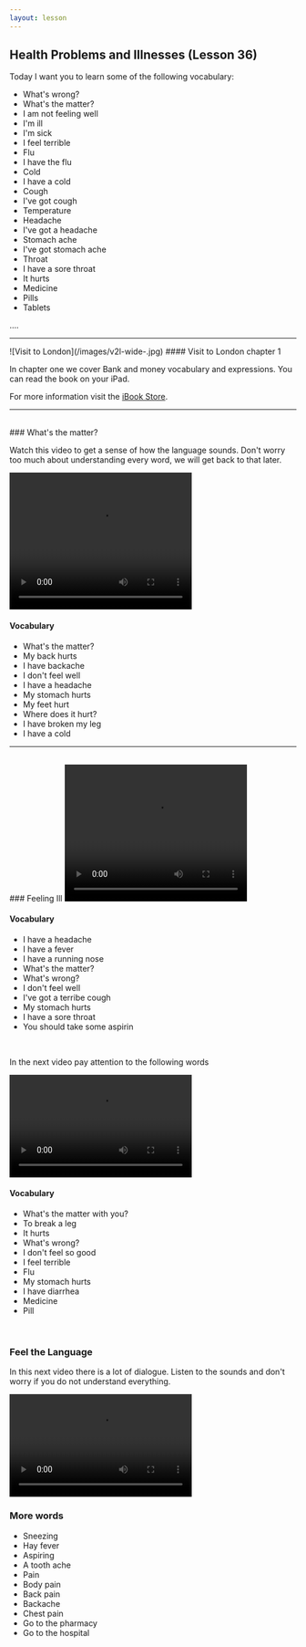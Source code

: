 ```yaml
---
layout: lesson
---
```

## Health Problems and Illnesses (Lesson 36)


Today I want you to learn some of the following vocabulary:

* What's wrong? 
* What's the matter? 
* I am not feeling well
* I'm ill
* I'm sick
* I feel terrible 
* Flu 
* I have the flu
* Cold
* I have a cold
* Cough
* I've got cough
* Temperature 
* Headache 
* I've got a headache 
* Stomach ache
* I've got stomach ache 
* Throat
* I have a sore throat
* It hurts 
* Medicine 
* Pills 
* Tablets 



….

<hr>
![Visit to London](/images/v2l-wide-.jpg)
#### Visit to London chapter 1

In chapter one we cover Bank and money vocabulary and expressions. 
You can read the book on your iPad.

For more information visit the [iBook Store](https://itunes.apple.com/us/book/portuguese-for-travelers/id568515833).

<hr>

<br class="column">
### What's the matter? 

Watch this video to get a sense of how the language sounds. Don't worry too much about understanding every word, we will get back to that later.


<video width="320" height="240" preload="none">
    <source type="video/youtube" src="http://www.youtube.com/watch?v=LQ3XAIPT9h8" />
</video>

#### Vocabulary

* What's the matter? 
* My back hurts
* I have backache
* I don't feel well 
* I have a headache
* My stomach hurts
* My feet hurt
* Where does it hurt? 
* I have broken my leg
* I have a cold 




<hr>
<br class="column">
### Feeling Ill 

<video width="320" height="240" preload="none">
    <source type="video/youtube" src="http://www.youtube.com/watch?v=OWbXUevBZhY" />
</video>

#### Vocabulary


* I have a headache
* I have a fever 
* I have a running nose 
* What's the matter? 
* What's wrong? 
* I don't feel well
* I've got a terribe cough
* My stomach hurts 
* I have a sore throat 
* You should take some aspirin


<br class="column">

In the next video pay attention to the following words


<video width="320" height="180" preload="none">
    <source type="video/youtube" src="http://www.youtube.com/watch?v=YisuBwkHnjA" />
</video>

#### Vocabulary

* What's the matter with you? 
* To break a leg 
* It hurts 
* What's wrong? 
* I don't feel so good
* I feel terrible 
* Flu
* My stomach hurts
* I have diarrhea
* Medicine
* Pill  



<br class="column">

### Feel the Language

In this next video there is a lot of dialogue. 
Listen to the sounds and don't worry if you do not understand everything.

<video width="320" height="180" preload="none">
    <source type="video/youtube" src="http://www.youtube.com/watch?v=9tQE820h0L8" />
</video>


<br class="column">

### More words


* Sneezing 
* Hay fever
* Aspiring 
* A tooth ache 
* Pain 
* Body pain 
* Back pain
* Backache
* Chest pain
* Go to the pharmacy
* Go to the hospital 







